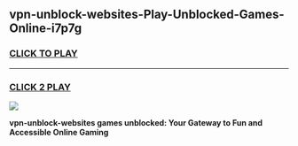 
## vpn-unblock-websites-Play-Unblocked-Games-Online-i7p7g
<h3>
<a href="https://premium76.site?title=vpn-unblock-websites&ref=25A">CLICK TO PLAY</a></h3>
<hr>

<h3>
<a href="https://premium76.site?title=vpn-unblock-websites&ref=25A">CLICK 2 PLAY</a>
  
</h3>

<a href="https://premium76.site?title=vpn-unblock-websites&ref=25A"><img src="https://clearcache.store/games.png"></a>


**vpn-unblock-websites games unblocked: Your Gateway to Fun and Accessible Online Gaming**
